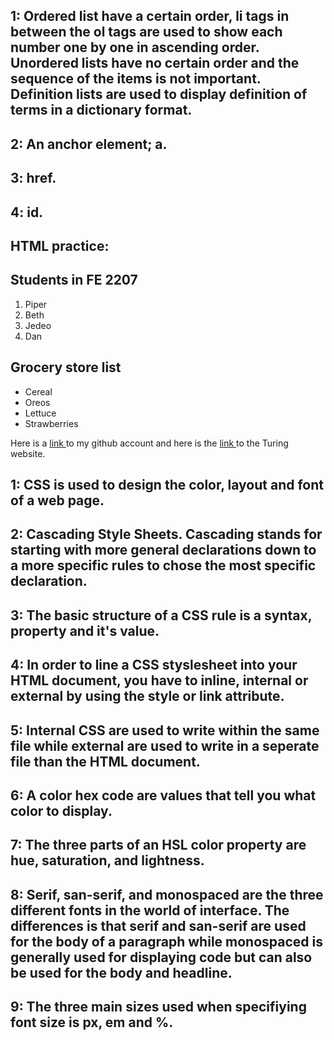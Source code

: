 ## 1: Ordered list have a certain order, li tags in between the ol tags are used to show each number one by one in ascending order. Unordered lists have no certain order and the sequence of the items is not important. Definition lists are used to display definition of terms in a dictionary format.
## 2: An anchor element; a.
## 3: href.
## 4: id.
## HTML practice:
<html>
<body>
<h2>Students in FE 2207</h2>
    <p>
      <ol>
       <li> Piper </li>
        <li> Beth </li>
        <li> Jedeo </li>
        <li> Dan </li>
    </ol>
    <h2>Grocery store list</h2>
    <ul>
      <li>Cereal</li>
      <li>Oreos</li>
      <li>Lettuce</li>
      <li>Strawberries</li>
      </ul>
    <p> Here is a <a href = https://github.com/piperjarrett> link
      </a> to my github account and here is the <a href = https://turing.edu/?ads_cmpid=1064466865&ads_adid=51766077763&ads_matchtype=b&ads_network=g&ads_creative=518819396340&utm_term=turing%20software&ads_targetid=kwd-451567932209&utm_campaign=&utm_source=adwords&utm_medium=ppc&ttv=2&gclid=Cj0KCQjw8O-VBhCpARIsACMvVLMB_BM7LgwHEOLE7_mb-G9YuW_NrHoQvamGbCj3wDRvm5I0ms0rKJQaAimMEALw_wcB> link </a> to the Turing website.
    </p>
    </body>
  </html>


  ## 1: CSS is used to design the color, layout and font of a web page.
  ## 2: Cascading Style Sheets. Cascading stands for starting with more general declarations down to a more specific rules to chose the most specific declaration.
  ## 3: The basic structure of a CSS rule is a syntax, property and it's value.
  ## 4: In order to line a CSS styslesheet into your HTML document, you have to inline, internal or external by using the style or link attribute.
  ## 5: Internal CSS are used to write within the same file while external are used to write in a seperate file than the HTML document.
  ## 6: A color hex code are values that tell you what color to display.
  ## 7: The three parts of an HSL color property are hue, saturation, and lightness.
  ## 8: Serif, san-serif, and monospaced are the three different fonts in the world of interface. The differences is that serif and san-serif are used for the body of a paragraph while monospaced is generally used for displaying code but can also be used for the body and headline.
  ## 9: The three main sizes used when specifiying font size is px, em and %.  
